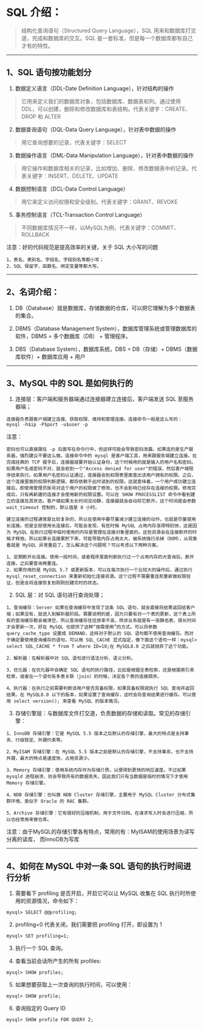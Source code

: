 # SQL 介绍：
> 结构化查询语句（Structured Query Language），SQL 用来和数据库打交道，完成和数据库的交互。SQL 是一套标准，但是每一个数据库都有自己才有的特性。
---


## 1、SQL 语句按功能划分

1. 数据定义语言（DDL-Date Definition Language），针对结构的操作
> 它用来定义我们的数据库对象，包括数据库、数据表和列。通过使用 DDL，可以创建，删除和修改数据库和表结构。代表关键字：CREATE、DROP 和 ALTER

2. 数据查询语句（DQL-Data Query Language），针对表中数据的操作
> 用它查询想要的记录，代表关键字：SELECT

3. 数据操作语言（DML-Data Manipulation Language），针对表中数据的操作
> 用它操作和数据库相关的记录，比如增加、删除、修改数据表中的记录。代表关键字：INSERT、DELETE、UPDATE

4. 数据控制语言（DCL-Data Control Language）
> 用它来定义访问权限和安全级别。代表关键字：GRANT、REVOKE

5. 事务控制语言（TCL-Transaction Control Language）
> 不同数据库情况不一样，以MySQL为例，代表关键字：COMMIT、ROLLBACK

注意：好的代码规范是提高效率的关键，关于 SQL 大小写的问题
```
1、表名、表别名、字段名、字段别名等都小写；
2、SQL 保留字、函数名、绑定变量等都大写。
```
---


## 2、名词介绍：

1. DB（Database）就是数据库，存储数据的仓库，可以把它理解为多个数据表的集合。

2. DBMS（Database Management System），数据库管理系统或管理数据库的软件，DBMS = 多个数据库（DB） + 管理程序。

3. DBS（Database System），数据库系统，DBS = DB（存储）+ DBMS（数据库软件）+ 数据库应用 + 用户
---


## 3、MySQL 中的 SQL 是如何执行的

1. 连接层：客户端和服务器端通过连接器建立连接后，客户端发送 SQL 至服务器端；
```
连接器负责跟客户端建立连接、获取权限、维持和管理连接。连接命令一般是这么写的：
mysql -h$ip -P$port -u$user -p
```

注意：
```
密码也可以直接跟在 -p 后面写在命令行中，但这样可能会导致密码泄露。如果连的是生产服务器，强烈建议不要这么做。连接命令中的 mysql 是客户端工具，用来跟服务端建立连接。在完成经典的 TCP 握手后，连接器就要开始认证身份，这个时候用的就是输入的用户名和密码。如果用户名或密码不对，就会收到一个"Access denied for user"的错误，然后客户端程序结束执行。如果用户名密码认证通过，连接器会到权限表里面查出该用户拥有的权限。之后，这个连接里面的权限判断逻辑，都将依赖于此时读到的权限。这就意味着，一个用户成功建立连接后，即使用管理员账号对这个用户的权限做了修改，也不会影响已经存在连接的权限。修改完成后，只有再新建的连接才会使用新的权限设置。可以在 SHOW PROCESSLIST 命令中看到建立的连接及其状态。客户端如果太长时间没动静，连接器就会自动将它断开。这个时间是由参数 wait_timeout 控制的，默认值是 8 小时。
```

```
建立连接的过程通常是比较复杂的，所以在使用中要尽量减少建立连接的动作，也就是尽量使用长连接。但是全部使用长连接后，可能会发现，有些时候 MySQL 占用内存涨得特别快，这是因为 MySQL 在执行过程中临时使用的内存是管理在连接对象里面的。这些资源会在连接断开的时候才释放。所以如果长连接累积下来，可能导致内存占用太大，被系统强行杀掉（OOM），从现象看就是 MySQL 异常重启了。怎么解决这个问题呢？可以考虑以下两种方案。

1、定期断开长连接。使用一段时间，或者程序里面判断执行过一个占用内存的大查询后，断开连接，之后要查询再重连。
2、如果你用的是 MySQL 5.7 或更新版本，可以在每次执行一个比较大的操作后，通过执行 mysql_reset_connection 来重新初始化连接资源。这个过程不需要重连和重新做权限验证，但是会将连接恢复到刚刚创建完时的状态。
```

2. SQL 层：对 SQL 语句进行查询处理；
```
1、查询缓存：Server 如果在查询缓存中发现了这条 SQL 语句，就会直接将结果返回给客户端；如果没有，就进入到解析器阶段。需要说明的是，因为只要有对一个表的更新，这个表上所有的查询缓存都会被清空，所以查询缓存往往效率不高，除非业务就是有一张静态表，很长时间才会更新一次，好在 MySQL 也提供了这种“按需使用”的方式。可以将参数 query_cache_type 设置成 DEMAND，这样对于默认的 SQL 语句都不使用查询缓存。而对于确定要使用查询缓存的语句，可以用 SQL_CACHE 显式指定，像下面这个语句一样：mysql> select SQL_CACHE * from T where ID=10;在 MySQL8.0 之后就抛弃了这个功能。

2、解析器：在解析器中对 SQL 语句进行语法分析、语义分析。

3、优化器：在优化器中会确定 SQL 语句的执行路径，比如是根据全表检索，还是根据索引来检索，或者在一个语句有多表关联（join）的时候，决定各个表的连接顺序。

4、执行器：在执行之前需要判断该用户是否具备权限，如果具备权限就执行 SQL 查询并返回结果。在 MySQL8.0 以下的版本，如果设置了查询缓存，这时会将查询结果进行缓存。可以使用 select version(); 来查看 MySQL 的版本情况。
```

3. 存储引擎层：与数据库文件打交道，负责数据的存储和读取。常见的存储引擎：
```
1、InnoDB 存储引擎：它是 MySQL 5.5 版本之后默认的存储引擎，最大的特点是支持事务、行级锁定、外键约束等。

2、MyISAM 存储引擎：在 MySQL 5.5 版本之前是默认的存储引擎，不支持事务，也不支持外键，最大的特点是速度快，占用资源少。

3、Memory 存储引擎：使用系统内存作为存储介质，以便得到更快的响应速度。不过如果 mysqld 进程崩溃，则会导致所有的数据丢失，因此我们只有当数据是临时的情况下才使用 Memory 存储引擎。

4、NDB 存储引擎：也叫做 NDB Cluster 存储引擎，主要用于 MySQL Cluster 分布式集群环境，类似于 Oracle 的 RAC 集群。

5、Archive 存储引擎：它有很好的压缩机制，用于文件归档，在请求写入时会进行压缩，所以也经常用来做仓库。
```

注意：由于MySQL的存储引擎各有特点，常用的有：MyISAM的使用场景为读写分离的读库， 而InnoDB为写库

---


## 4、如何在 MySQL 中对一条 SQL 语句的执行时间进行分析

1. 需要看下 profiling 是否开启，开启它可以让 MySQL 收集在 SQL 执行时所使用的资源情况，命令如下：
```
mysql> SELECT @@profiling;
```

2. profiling=0 代表关闭，我们需要把 profiling 打开，即设置为 1
```
mysql> SET profiling=1;
```

3. 执行一个 SQL 查询。

4. 查看当前会话所产生的所有 profiles:
```
mysql> SHOW profiles;
```

5. 如果想要获取上一次查询的执行时间，可以使用：
```
mysql> SHOW profile;
```

6. 查询指定的 Query ID
```
mysql> SHOW profile FOR QUERY 2;
```
